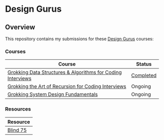 # Design Gurus

## Overview
This repository contains my submissions for these [Design Gurus](https://www.designgurus.io/) courses:

### Courses
| Course                                                                                                                                                                        | Status                                                                                                                                                               |
|-------------------------------------------------------------------------------------------------------------------------------------------------------------------------------|----------------------------------------------------------------------------------------------------------------------------------------------------------------------|
| [Grokking Data Structures & Algorithms for Coding Interviews](https://github.com/shumarb/designgurus/blob/main/grokking-data-structures-and-algorithms-for-coding-interviews) | [Completed](https://github.com/shumarb/designgurus/blob/main/certificates/sheikh-umar-grokking-data-structures-and-algorithms-for-coding-interviews-certificate.pdf) |
| [Grokking the Art of Recursion for Coding Interviews](https://github.com/shumarb/designgurus/blob/main/grokking-the-art-of-recursion-for-coding-interviews)                   | Ongoing                                                                                                                                                              |
| [Grokking System Design Fundamentals](https://github.com/shumarb/designgurus/blob/main/grokking-system-design-fundamentals)                                                   | Ongoing                                                                                                                                                              |

### Resources
| Resource                                                                      |
|-------------------------------------------------------------------------------|
| [Blind 75](https://github.com/shumarb/leetcode/blob/main/readmes/blind-75.md) |
